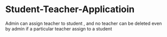 # Student-Teacher-Applicatioin
 Admin can assign teacher to student , and no teacher can be deleted even by admin if a particular teacher assign to a student
